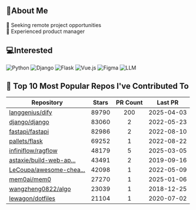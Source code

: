 ## 💫About Me 
👯 Seeking remote project opportunities   
🌱 Experienced product manager

## 💻Interested
![Python](https://img.shields.io/badge/python-3670A0?style=for-the-badge&logo=python&logoColor=ffdd54) ![Django](https://img.shields.io/badge/django-%23092E20.svg?style=for-the-badge&logo=django&logoColor=white) ![Flask](https://img.shields.io/badge/flask-%23000.svg?style=for-the-badge&logo=flask&logoColor=white) ![Vue.js](https://img.shields.io/badge/vuejs-%2335495e.svg?style=for-the-badge&logo=vuedotjs&logoColor=%234FC08D)  ![Figma](https://img.shields.io/badge/figma-%23F24E1E.svg?style=for-the-badge&logo=figma&logoColor=white) ![LLM](https://img.shields.io/badge/LLM-%23412991.svg?style=for-the-badge&logo=openai&logoColor=white)

## 🌟 Top 10 Most Popular Repos I've Contributed To

| Repository | Stars | PR Count | Last PR |
|-----|:---:|:---:|:---:|
| [langgenius/dify](https://github.com/langgenius/dify) | 89790 | 200 | 2025-04-03 |
| [django/django](https://github.com/django/django) | 83060 | 2 | 2022-05-23 |
| [fastapi/fastapi](https://github.com/fastapi/fastapi) | 82986 | 2 | 2022-08-10 |
| [pallets/flask](https://github.com/pallets/flask) | 69252 | 1 | 2022-08-22 |
| [infiniflow/ragflow](https://github.com/infiniflow/ragflow) | 48179 | 5 | 2025-03-05 |
| [astaxie/build-web-ap...](https://github.com/astaxie/build-web-application-with-golang) | 43491 | 2 | 2019-09-16 |
| [LeCoupa/awesome-chea...](https://github.com/LeCoupa/awesome-cheatsheets) | 42098 | 1 | 2022-05-09 |
| [mem0ai/mem0](https://github.com/mem0ai/mem0) | 27270 | 1 | 2025-01-06 |
| [wangzheng0822/algo](https://github.com/wangzheng0822/algo) | 23039 | 1 | 2018-12-25 |
| [lewagon/dotfiles](https://github.com/lewagon/dotfiles) | 21104 | 1 | 2020-07-02 |

